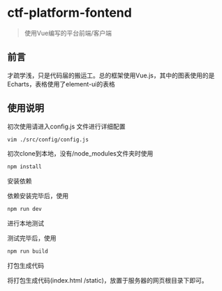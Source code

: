 # ctf-platform-fontend

> 使用Vue编写的平台前端/客户端

## 前言

才疏学浅，只是代码届的搬运工。总的框架使用Vue.js，其中的图表使用的是Echarts，表格使用了element-ui的表格

## 使用说明

初次使用请进入config.js 文件进行详细配置
```bash
vim ./src/config/config.js
```

初次clone到本地，没有/node_modules文件夹时使用
```bash
npm install
```
安装依赖

依赖安装完毕后，使用
```bash
npm run dev
```
进行本地测试

测试完毕后，使用
```bash
npm run build
```
打包生成代码

将打包生成代码(index.html /static)，放置于服务器的网页根目录下即可。